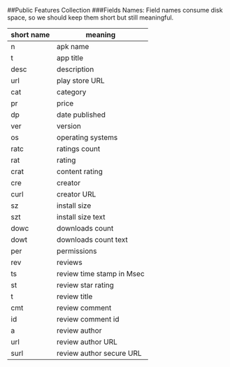 ##Public Features Collection
###Fields Names:
Field names consume disk space, so we should keep them short but still meaningful.

|short name |  meaning                  |
|-----------|---------------------------|
| n         | apk name                  |
| t         | app title                 |
| desc      | description               |
| url       | play store URL            |
| cat       | category                  |
| pr        | price                     |
| dp        | date published            |
| ver       | version                   |
| os        | operating systems         |
| ratc      | ratings count             |
| rat       | rating                    |
| crat      | content rating            |
| cre       | creator                   |
| curl      | creator URL               |
| sz        | install size              |
| szt       | install size text         |
| dowc      | downloads count           |
| dowt      | downloads count text      |
| per       | permissions               |
| rev       | reviews                   |
| ts        | review time stamp in Msec |
| st        | review star rating        |
| t         | review title              |
| cmt       | review comment            |
| id        | review comment id         |
| a         | review author             |
| url       | review author URL         |
| surl      | review author secure URL  |

